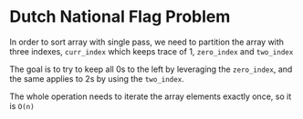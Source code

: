 # Dutch National Flag Problem

In order to sort array with single pass, we need to partition the array with three indexes, `curr_index` which keeps trace of 1, `zero_index` and `two_index`

The goal is to try to keep all 0s to the left by leveraging the `zero_index`, and the same applies to 2s by using the `two_index`.

The whole operation needs to iterate the array elements exactly once, so it is `O(n)`
